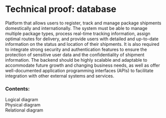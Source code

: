 # Technical proof: database

Platform that allows users to register, track and manage package shipments domestically and internationally. The system must be able to manage multiple package types, process real-time tracking information, assign optimal routes for delivery, and provide users with detailed and up-to-date information on the status and location of their shipments. It is also required to integrate strong security and authentication features to ensure the protection of sensitive user data and the confidentiality of shipment information. The backend should be highly scalable and adaptable to accommodate future growth and changing business needs, as well as offer well-documented application programming interfaces (APIs) to facilitate integration with other external systems and services.

### Contents:

Logical diagram  
Physical diagram   
Relational diagram   
